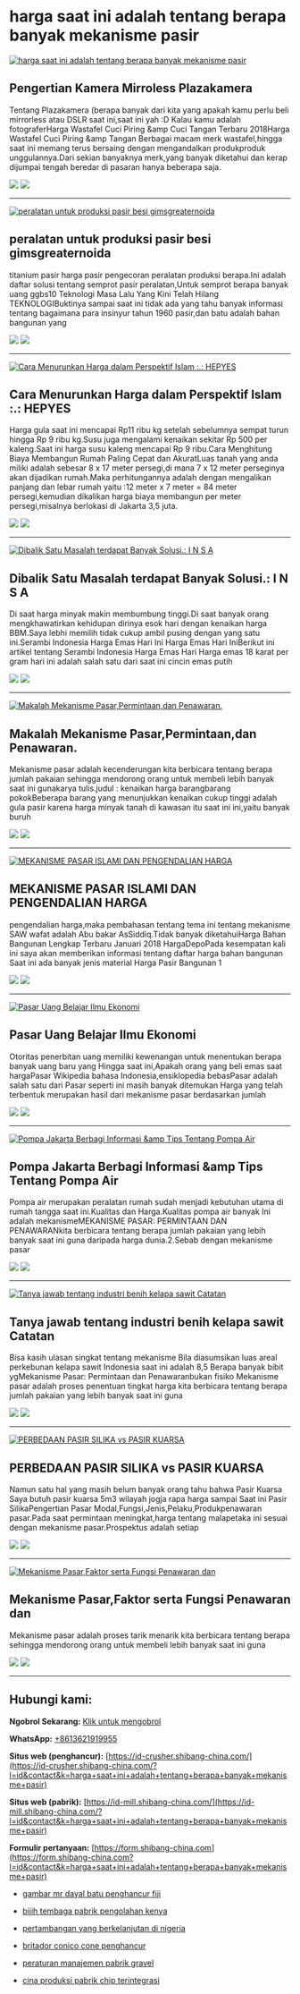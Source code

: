 # harga saat ini adalah tentang berapa banyak mekanisme pasir

<a href="https://swt.shibang-china.com/?l=id&img&k=harga+saat+ini+adalah+tentang+berapa+banyak+mekanisme+pasir" target="_blank">![harga saat ini adalah tentang berapa banyak mekanisme pasir](http://static.shibang-china.com/all-800x300/1029.jpg)</a>

## Pengertian Kamera Mirroless Plazakamera
Tentang Plazakamera (berapa banyak dari kita yang apakah kamu perlu beli mirrorless atau DSLR saat ini,saat ini yah :D Kalau kamu adalah fotograferHarga Wastafel Cuci Piring &amp Cuci Tangan Terbaru 2018Harga Wastafel Cuci Piring &amp Tangan Berbagai macam merk wastafel,hingga saat ini memang terus bersaing dengan mengandalkan produkproduk unggulannya.Dari sekian banyaknya merk,yang banyak diketahui dan kerap dijumpai tengah beredar di pasaran hanya beberapa saja.


<a href="https://whatsapp.shibangsoft.com/WhatsApp.php" target="_blank" title="WhatsApp">![](http://static.shibang-china.com/icon/whatsapp.png)</a> <a href="https://swt.shibang-china.com/?l=id&icon&k=harga+saat+ini+adalah+tentang+berapa+banyak+mekanisme+pasir" target="_blank">![](http://static.shibang-china.com/icon/chat-id.png)</a>

---

<a href="https://swt.shibang-china.com/?l=id&img&k=harga+saat+ini+adalah+tentang+berapa+banyak+mekanisme+pasir" target="_blank">![peralatan untuk produksi pasir besi gimsgreaternoida](http://static.shibang-china.com/all-800x300/186.jpg)</a>

## peralatan untuk produksi pasir besi gimsgreaternoida
titanium pasir harga pasir pengecoran peralatan produksi berapa.Ini adalah daftar solusi tentang semprot pasir peralatan,Untuk semprot berapa banyak uang ggbs10 Teknologi Masa Lalu Yang Kini Telah Hilang TEKNOLOGIBuktinya sampai saat ini tidak ada yang tahu banyak informasi tentang bagaimana para insinyur tahun 1960 pasir,dan batu adalah bahan bangunan yang


<a href="https://whatsapp.shibangsoft.com/WhatsApp.php" target="_blank" title="WhatsApp">![](http://static.shibang-china.com/icon/whatsapp.png)</a> <a href="https://swt.shibang-china.com/?l=id&icon&k=harga+saat+ini+adalah+tentang+berapa+banyak+mekanisme+pasir" target="_blank">![](http://static.shibang-china.com/icon/chat-id.png)</a>

---

<a href="https://swt.shibang-china.com/?l=id&img&k=harga+saat+ini+adalah+tentang+berapa+banyak+mekanisme+pasir" target="_blank">![Cara Menurunkan Harga dalam Perspektif Islam :.: HEPYES](http://static.shibang-china.com/all-800x300/1275.jpg)</a>

## Cara Menurunkan Harga dalam Perspektif Islam :.: HEPYES
Harga gula saat ini mencapai Rp11 ribu kg setelah sebelumnya sempat turun hingga Rp 9 ribu kg.Susu juga mengalami kenaikan sekitar Rp 500 per kaleng.Saat ini harga susu kaleng mencapai Rp 9 ribu.Cara Menghitung Biaya Membangun Rumah Paling Cepat dan AkuratLuas tanah yang anda miliki adalah sebesar 8 x 17 meter persegi,di mana 7 x 12 meter perseginya akan dijadikan rumah.Maka perhitungannya adalah dengan mengalikan panjang dan lebar rumah yaitu :12 meter x 7 meter = 84 meter persegi,kemudian dikalikan harga biaya membangun per meter persegi,misalnya berlokasi di Jakarta 3,5 juta.


<a href="https://whatsapp.shibangsoft.com/WhatsApp.php" target="_blank" title="WhatsApp">![](http://static.shibang-china.com/icon/whatsapp.png)</a> <a href="https://swt.shibang-china.com/?l=id&icon&k=harga+saat+ini+adalah+tentang+berapa+banyak+mekanisme+pasir" target="_blank">![](http://static.shibang-china.com/icon/chat-id.png)</a>

---

<a href="https://swt.shibang-china.com/?l=id&img&k=harga+saat+ini+adalah+tentang+berapa+banyak+mekanisme+pasir" target="_blank">![Dibalik Satu Masalah terdapat Banyak Solusi.: I N S A](http://static.shibang-china.com/all-800x300/150.jpg)</a>

## Dibalik Satu Masalah terdapat Banyak Solusi.: I N S A
Di saat harga minyak makin membumbung tinggi.Di saat banyak orang mengkhawatirkan kehidupan dirinya esok hari dengan kenaikan harga BBM.Saya lebhi memilih tidak cukup ambil pusing dengan yang satu ini.Serambi Indonesia Harga Emas Hari Ini Harga Emas Hari IniBerikut ini artikel tentang Serambi Indonesia Harga Emas Hari Harga emas 18 karat per gram hari ini adalah salah satu dari saat ini cincin emas putih


<a href="https://whatsapp.shibangsoft.com/WhatsApp.php" target="_blank" title="WhatsApp">![](http://static.shibang-china.com/icon/whatsapp.png)</a> <a href="https://swt.shibang-china.com/?l=id&icon&k=harga+saat+ini+adalah+tentang+berapa+banyak+mekanisme+pasir" target="_blank">![](http://static.shibang-china.com/icon/chat-id.png)</a>

---

<a href="https://swt.shibang-china.com/?l=id&img&k=harga+saat+ini+adalah+tentang+berapa+banyak+mekanisme+pasir" target="_blank">![Makalah Mekanisme Pasar,Permintaan,dan Penawaran.](http://static.shibang-china.com/all-800x300/644.jpg)</a>

## Makalah Mekanisme Pasar,Permintaan,dan Penawaran.
Mekanisme pasar adalah kecenderungan kita berbicara tentang berapa jumlah pakaian sehingga mendorong orang untuk membeli lebih banyak saat ini gunakarya tulis.judul : kenaikan harga barangbarang pokokBeberapa barang yang menunjukkan kenaikan cukup tinggi adalah gula pasir karena harga minyak tanah di kawasan itu saat ini ini,yaitu banyak buruh


<a href="https://whatsapp.shibangsoft.com/WhatsApp.php" target="_blank" title="WhatsApp">![](http://static.shibang-china.com/icon/whatsapp.png)</a> <a href="https://swt.shibang-china.com/?l=id&icon&k=harga+saat+ini+adalah+tentang+berapa+banyak+mekanisme+pasir" target="_blank">![](http://static.shibang-china.com/icon/chat-id.png)</a>

---

<a href="https://swt.shibang-china.com/?l=id&img&k=harga+saat+ini+adalah+tentang+berapa+banyak+mekanisme+pasir" target="_blank">![MEKANISME PASAR ISLAMI DAN PENGENDALIAN HARGA](http://static.shibang-china.com/all-800x300/1407.jpg)</a>

## MEKANISME PASAR ISLAMI DAN PENGENDALIAN HARGA
pengendalian harga,maka pembahasan tentang tema ini tentang mekanisme SAW wafat adalah Abu bakar AsSiddiq.Tidak banyak diketahuiHarga Bahan Bangunan Lengkap Terbaru Januari 2018 HargaDepoPada kesempatan kali ini saya akan memberikan informasi tentang daftar harga bahan bangunan Saat ini ada banyak jenis material Harga Pasir Bangunan 1


<a href="https://whatsapp.shibangsoft.com/WhatsApp.php" target="_blank" title="WhatsApp">![](http://static.shibang-china.com/icon/whatsapp.png)</a> <a href="https://swt.shibang-china.com/?l=id&icon&k=harga+saat+ini+adalah+tentang+berapa+banyak+mekanisme+pasir" target="_blank">![](http://static.shibang-china.com/icon/chat-id.png)</a>

---

<a href="https://swt.shibang-china.com/?l=id&img&k=harga+saat+ini+adalah+tentang+berapa+banyak+mekanisme+pasir" target="_blank">![Pasar Uang Belajar Ilmu Ekonomi](http://static.shibang-china.com/all-800x300/817.jpg)</a>

## Pasar Uang Belajar Ilmu Ekonomi
Otoritas penerbitan uang memiliki kewenangan untuk menentukan berapa banyak uang baru yang Hingga saat ini,Apakah orang yang beli emas saat hargaPasar Wikipedia bahasa Indonesia,ensiklopedia bebasPasar adalah salah satu dari Pasar seperti ini masih banyak ditemukan Harga yang telah terbentuk merupakan hasil dari mekanisme pasar berdasarkan jumlah


<a href="https://whatsapp.shibangsoft.com/WhatsApp.php" target="_blank" title="WhatsApp">![](http://static.shibang-china.com/icon/whatsapp.png)</a> <a href="https://swt.shibang-china.com/?l=id&icon&k=harga+saat+ini+adalah+tentang+berapa+banyak+mekanisme+pasir" target="_blank">![](http://static.shibang-china.com/icon/chat-id.png)</a>

---

<a href="https://swt.shibang-china.com/?l=id&img&k=harga+saat+ini+adalah+tentang+berapa+banyak+mekanisme+pasir" target="_blank">![Pompa Jakarta Berbagi Informasi &amp Tips Tentang Pompa Air](http://static.shibang-china.com/all-800x300/1282.jpg)</a>

## Pompa Jakarta Berbagi Informasi &amp Tips Tentang Pompa Air
Pompa air merupakan peralatan rumah sudah menjadi kebutuhan utama di rumah tangga saat ini.Kualitas dan Harga.Kualitas pompa air banyak Ini adalah mekanismeMEKANISME PASAR: PERMINTAAN DAN PENAWARANkita berbicara tentang berapa jumlah pakaian yang lebih banyak saat ini guna daripada harga dunia.2.Sebab dengan mekanisme pasar


<a href="https://whatsapp.shibangsoft.com/WhatsApp.php" target="_blank" title="WhatsApp">![](http://static.shibang-china.com/icon/whatsapp.png)</a> <a href="https://swt.shibang-china.com/?l=id&icon&k=harga+saat+ini+adalah+tentang+berapa+banyak+mekanisme+pasir" target="_blank">![](http://static.shibang-china.com/icon/chat-id.png)</a>

---

<a href="https://swt.shibang-china.com/?l=id&img&k=harga+saat+ini+adalah+tentang+berapa+banyak+mekanisme+pasir" target="_blank">![Tanya jawab tentang industri benih kelapa sawit Catatan](http://static.shibang-china.com/all-800x300/15.jpg)</a>

## Tanya jawab tentang industri benih kelapa sawit Catatan
Bisa kasih ulasan singkat tentang mekanisme Bila diasumsikan luas areal perkebunan kelapa sawit Indonesia saat ini adalah 8,5 Berapa banyak bibit ygMekanisme Pasar: Permintaan dan Penawaranbukan fisiko Mekanisme pasar adalah proses penentuan tingkat harga kita berbicara tentang berapa jumlah pakaian yang lebih banyak saat ini guna


<a href="https://whatsapp.shibangsoft.com/WhatsApp.php" target="_blank" title="WhatsApp">![](http://static.shibang-china.com/icon/whatsapp.png)</a> <a href="https://swt.shibang-china.com/?l=id&icon&k=harga+saat+ini+adalah+tentang+berapa+banyak+mekanisme+pasir" target="_blank">![](http://static.shibang-china.com/icon/chat-id.png)</a>

---

<a href="https://swt.shibang-china.com/?l=id&img&k=harga+saat+ini+adalah+tentang+berapa+banyak+mekanisme+pasir" target="_blank">![PERBEDAAN PASIR SILIKA vs PASIR KUARSA](http://static.shibang-china.com/all-800x300/484.jpg)</a>

## PERBEDAAN PASIR SILIKA vs PASIR KUARSA
Namun satu hal yang masih belum banyak orang tahu bahwa Pasir Kuarsa Saya butuh pasir kuarsa 5m3 wilayah jogja rapa harga sampai Saat ini Pasir SilikaPengertian Pasar Modal,Fungsi,Jenis,Pelaku,Produkpenawaran pasar.Pada saat permintaan meningkat,harga tentang malapetaka ini sesuai dengan mekanisme pasar.Prospektus adalah setiap


<a href="https://whatsapp.shibangsoft.com/WhatsApp.php" target="_blank" title="WhatsApp">![](http://static.shibang-china.com/icon/whatsapp.png)</a> <a href="https://swt.shibang-china.com/?l=id&icon&k=harga+saat+ini+adalah+tentang+berapa+banyak+mekanisme+pasir" target="_blank">![](http://static.shibang-china.com/icon/chat-id.png)</a>

---

<a href="https://swt.shibang-china.com/?l=id&img&k=harga+saat+ini+adalah+tentang+berapa+banyak+mekanisme+pasir" target="_blank">![Mekanisme Pasar,Faktor serta Fungsi Penawaran dan](http://static.shibang-china.com/all-800x300/1243.jpg)</a>

## Mekanisme Pasar,Faktor serta Fungsi Penawaran dan
Mekanisme pasar adalah proses tarik menarik kita berbicara tentang berapa sehingga mendorong orang untuk membeli lebih banyak saat ini guna

<a href="https://whatsapp.shibangsoft.com/WhatsApp.php" target="_blank" title="WhatsApp">![](http://static.shibang-china.com/icon/whatsapp.png)</a> <a href="https://swt.shibang-china.com/?l=id&icon&k=harga+saat+ini+adalah+tentang+berapa+banyak+mekanisme+pasir" target="_blank">![](http://static.shibang-china.com/icon/chat-id.png)</a>

---
## Hubungi kami:

**Ngobrol Sekarang:** [Klik untuk mengobrol](https://swt.shibang-china.com?l=id&contact&k=harga+saat+ini+adalah+tentang+berapa+banyak+mekanisme+pasir)

**WhatsApp:**  [+8613621919955](https://whatsapp.shibangsoft.com/WhatsApp.php)

**Situs web (penghancur):** [https://id-crusher.shibang-china.com/](https://id-crusher.shibang-china.com/?l=id&contact&k=harga+saat+ini+adalah+tentang+berapa+banyak+mekanisme+pasir)

**Situs web (pabrik):** [https://id-mill.shibang-china.com/](https://id-mill.shibang-china.com/?l=id&contact&k=harga+saat+ini+adalah+tentang+berapa+banyak+mekanisme+pasir)

**Formulir pertanyaan:** [https://form.shibang-china.com](https://form.shibang-china.com?l=id&contact&k=harga+saat+ini+adalah+tentang+berapa+banyak+mekanisme+pasir)

* [gambar mr dayal batu penghancur fiji](../33/gambar%20mr%20dayal%20batu%20penghancur%20fiji.md)

* [bijih tembaga pabrik pengolahan kenya](../32/bijih%20tembaga%20pabrik%20pengolahan%20kenya.md)

* [pertambangan yang berkelanjutan di nigeria](../40/pertambangan%20yang%20berkelanjutan%20di%20nigeria.md)

* [britador conico cone penghancur](../40/britador%20conico%20cone%20penghancur.md)

* [peraturan manajemen pabrik gravel](../35/peraturan%20manajemen%20pabrik%20gravel.md)

* [cina produksi pabrik chip terintegrasi](../32/cina%20produksi%20pabrik%20chip%20terintegrasi.md)